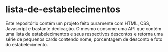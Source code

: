 # lista-de-estabelecimentos

Este repositório contém um projeto feito puramente com HTML, CSS, Javascript e bastante dedicação.
O mesmo consome uma API que contém uma lista de estabelecimentos e seus respectivos descontos e retorna uma série de pequenos cards contendo nome, porcentagem de desconto e foto do estabelecimento.
